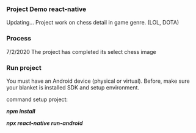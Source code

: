 ### Project Demo react-native
Updating...
Project work on chess detail in game genre. (LOL, DOTA)

### Process
7/2/2020 The project has completed its select chess image

### Run project

You must have an Android device (physical or virtual). Before, make sure your blanket is installed SDK and setup environment.

 command setup project:

 ***npm install***
 
 ***npx react-native run-android***
